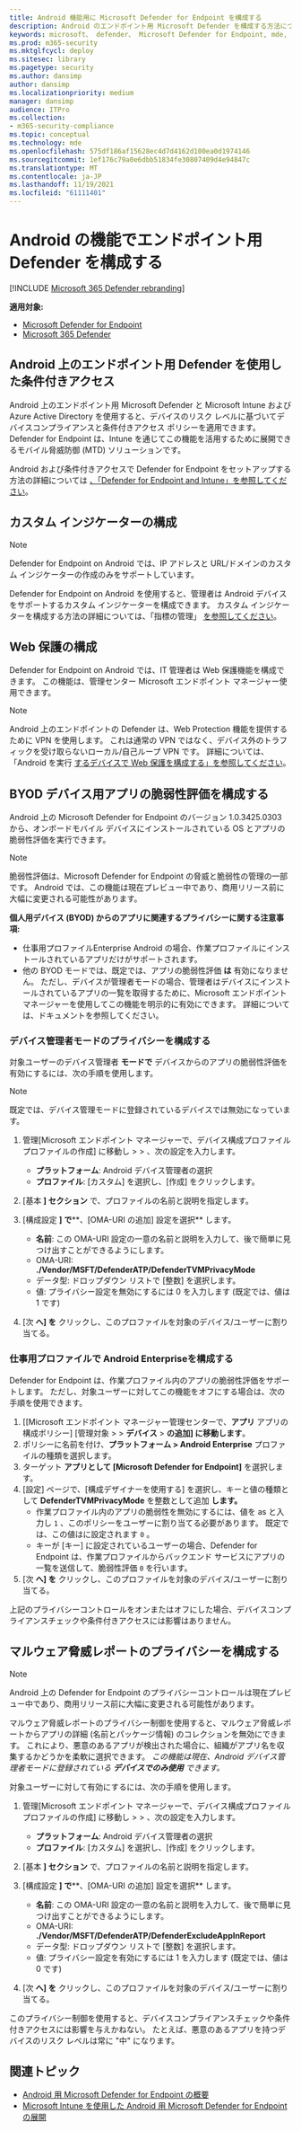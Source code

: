 ```yaml
---
title: Android 機能用に Microsoft Defender for Endpoint を構成する
description: Android のエンドポイント用 Microsoft Defender を構成する方法について説明します。
keywords: microsoft、 defender、 Microsoft Defender for Endpoint, mde, android, configuration
ms.prod: m365-security
ms.mktglfcycl: deploy
ms.sitesec: library
ms.pagetype: security
ms.author: dansimp
author: dansimp
ms.localizationpriority: medium
manager: dansimp
audience: ITPro
ms.collection:
- m365-security-compliance
ms.topic: conceptual
ms.technology: mde
ms.openlocfilehash: 575df186af15628ec4d7d4162d100ea0d1974146
ms.sourcegitcommit: 1ef176c79a0e6dbb51834fe30807409d4e94847c
ms.translationtype: MT
ms.contentlocale: ja-JP
ms.lasthandoff: 11/19/2021
ms.locfileid: "61111401"
---
```

# <a name="configure-defender-for-endpoint-on-android-features"></a>Android の機能でエンドポイント用 Defender を構成する

[!INCLUDE [Microsoft 365 Defender rebranding](../../includes/microsoft-defender.md)]

**適用対象:**
- [Microsoft Defender for Endpoint](https://go.microsoft.com/fwlink/p/?linkid=2154037)
- [Microsoft 365 Defender](https://go.microsoft.com/fwlink/?linkid=2118804)

## <a name="conditional-access-with-defender-for-endpoint-on-android"></a>Android 上のエンドポイント用 Defender を使用した条件付きアクセス

Android 上のエンドポイント用 Microsoft Defender と Microsoft Intune および Azure Active Directory を使用すると、デバイスのリスク レベルに基づいてデバイスコンプライアンスと条件付きアクセス ポリシーを適用できます。 Defender for Endpoint は、Intune を通じてこの機能を活用するために展開できるモバイル脅威防御 (MTD) ソリューションです。

Android および条件付きアクセスで Defender for Endpoint をセットアップする方法の詳細については [、「Defender for Endpoint and Intune」を参照してください](/mem/intune/protect/advanced-threat-protection)。

## <a name="configure-custom-indicators"></a>カスタム インジケーターの構成

> [!NOTE]
> Defender for Endpoint on Android では、IP アドレスと URL/ドメインのカスタム インジケーターの作成のみをサポートしています。

Defender for Endpoint on Android を使用すると、管理者は Android デバイスをサポートするカスタム インジケーターを構成できます。 カスタム インジケーターを構成する方法の詳細については、「指標の管理」 [を参照してください](manage-indicators.md)。

## <a name="configure-web-protection"></a>Web 保護の構成
Defender for Endpoint on Android では、IT 管理者は Web 保護機能を構成できます。 この機能は、管理センター Microsoft エンドポイント マネージャー使用できます。

> [!NOTE]
> Android 上のエンドポイントの Defender は、Web Protection 機能を提供するために VPN を使用します。 これは通常の VPN ではなく、デバイス外のトラフィックを受け取らないローカル/自己ループ VPN です。
> 詳細については、「Android を実行 [するデバイスで Web 保護を構成する」を参照してください](/mem/intune/protect/advanced-threat-protection-manage-android)。


## <a name="configure-vulnerability-assessment-of-apps-for-byod-devices"></a>BYOD デバイス用アプリの脆弱性評価を構成する

Android 上の Microsoft Defender for Endpoint のバージョン 1.0.3425.0303 から、オンボードモバイル デバイスにインストールされている OS とアプリの脆弱性評価を実行できます。

> [!NOTE]
> 脆弱性評価は、Microsoft [](next-gen-threat-and-vuln-mgt.md) Defender for Endpoint の脅威と脆弱性の管理の一部です。 Android では、この機能は現在プレビュー中であり、商用リリース前に大幅に変更される可能性があります。

**個人用デバイス (BYOD) からのアプリに関連するプライバシーに関する注意事項:**

- 仕事用プロファイルEnterprise Android の場合、作業プロファイルにインストールされているアプリだけがサポートされます。
- 他の BYOD モードでは、既定では、アプリの脆弱性評価 **は** 有効になりません。 ただし、デバイスが管理者モードの場合、管理者はデバイスにインストールされているアプリの一覧を取得するために、Microsoft エンドポイント マネージャーを使用してこの機能を明示的に有効にできます。 詳細については、ドキュメントを参照してください。

### <a name="configure-privacy-for-device-administrator-mode"></a>デバイス管理者モードのプライバシーを構成する

対象ユーザーのデバイス管理者 **モードで** デバイスからのアプリの脆弱性評価を有効にするには、次の手順を使用します。 

> [!NOTE]
> 既定では、デバイス管理モードに登録されているデバイスでは無効になっています。

1. 管理[Microsoft エンドポイント マネージャーで、[](https://go.microsoft.com/fwlink/?linkid=2109431)デバイス構成プロファイルプロファイルの作成] に移動し  >    >  、次の設定を入力します。

   - **プラットフォーム**: Android デバイス管理者の選択
   - **プロファイル**: [カスタム] を選択し、[作成] をクリックします。

2. [基本 **] セクション** で、プロファイルの名前と説明を指定します。

3. [構成設定 **] で****、[OMA-URI の追加] 設定を選択** します。

   - **名前**: この OMA-URI 設定の一意の名前と説明を入力して、後で簡単に見つけ出すことができるようにします。
   - OMA-URI: **./Vendor/MSFT/DefenderATP/DefenderTVMPrivacyMode**
   - データ型: ドロップダウン リストで [整数] を選択します。
   - 値: プライバシー設定を無効にするには 0 を入力します (既定では、値は 1 です)

4. [次 **へ] を** クリックし、このプロファイルを対象のデバイス/ユーザーに割り当てる。

### <a name="configure-privacy-for-android-enterprise-work-profile"></a>仕事用プロファイルで Android Enterpriseを構成する

Defender for Endpoint は、作業プロファイル内のアプリの脆弱性評価をサポートします。 ただし、対象ユーザーに対してこの機能をオフにする場合は、次の手順を使用できます。

1. [[Microsoft エンドポイント マネージャー管理センターで、[](https://go.microsoft.com/fwlink/?linkid=2109431)**アプリ** アプリの構成ポリシー] [管理対象  >    >  **デバイス**  >  **の追加] に移動します**。
2. ポリシーに名前を付け、**プラットフォーム > Android Enterprise** プロファイルの種類を選択します。
3. ターゲット **アプリとして [Microsoft Defender for Endpoint]** を選択します。
4. [設定] ページで、[構成デザイナーを使用する] を選択し、キーと値の種類として **DefenderTVMPrivacyMode** を整数として追加 **します。**
   - 作業プロファイル内のアプリの脆弱性を無効にするには、値を as と入力し `1` 、このポリシーをユーザーに割り当てる必要があります。 既定では、この値はに設定されます `0` 。
   - キーが [キー] に設定されているユーザーの場合、Defender for Endpoint は、作業プロファイルからバックエンド サービスにアプリの一覧を送信して、脆弱性評価 `0` を行います。
5. [次 **へ] を** クリックし、このプロファイルを対象のデバイス/ユーザーに割り当てる。

上記のプライバシーコントロールをオンまたはオフにした場合、デバイスコンプライアンスチェックや条件付きアクセスには影響はありません。

## <a name="configure-privacy-for-malware-threat-report"></a>マルウェア脅威レポートのプライバシーを構成する

> [!NOTE]
> Android 上の Defender for Endpoint のプライバシーコントロールは現在プレビュー中であり、商用リリース前に大幅に変更される可能性があります。

マルウェア脅威レポートのプライバシー制御を使用すると、マルウェア脅威レポートからアプリの詳細 (名前とパッケージ情報) のコレクションを無効にできます。 これにより、悪意のあるアプリが検出された場合に、組織がアプリ名を収集するかどうかを柔軟に選択できます。 *この機能は現在、Android デバイス管理者モードに登録されている **デバイスでのみ使用** できます。*

対象ユーザーに対して有効にするには、次の手順を使用します。

1. 管理[Microsoft エンドポイント マネージャーで、[](https://go.microsoft.com/fwlink/?linkid=2109431)デバイス構成プロファイルプロファイルの作成] に移動し  >    >  、次の設定を入力します。

   - **プラットフォーム**: Android デバイス管理者の選択
   - **プロファイル**: [カスタム] を選択し、[作成] をクリックします。

2. [基本 **] セクション** で、プロファイルの名前と説明を指定します。

3. [構成設定 **] で****、[OMA-URI の追加] 設定を選択** します。

   - **名前**: この OMA-URI 設定の一意の名前と説明を入力して、後で簡単に見つけ出すことができるようにします。
   - OMA-URI: **./Vendor/MSFT/DefenderATP/DefenderExcludeAppInReport**
   - データ型: ドロップダウン リストで [整数] を選択します。
   - 値: プライバシー設定を有効にするには 1 を入力します (既定では、値は 0 です)

4. [次 **へ] を** クリックし、このプロファイルを対象のデバイス/ユーザーに割り当てる。

このプライバシー制御を使用すると、デバイスコンプライアンスチェックや条件付きアクセスには影響を与えかねない。 たとえば、悪意のあるアプリを持つデバイスのリスク レベルは常に "中" になります。

## <a name="related-topics"></a>関連トピック

- [Android 用 Microsoft Defender for Endpoint の概要](microsoft-defender-endpoint-android.md)
- [Microsoft Intune を使用した Android 用 Microsoft Defender for Endpoint の展開](android-intune.md)
